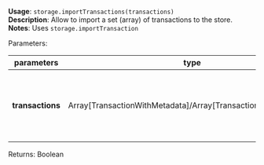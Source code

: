 **Usage**: `storage.importTransactions(transactions)`     
**Description**: Allow to import a set (array) of transactions to the store.   
**Notes**: Uses `storage.importTransaction` 

Parameters: 

| parameters             | type              | required       | Description                                                             |  
|------------------------|-------------------|----------------| ------------------------------------------------------------------------|
| **transactions**       | Array[TransactionWithMetadata]/Array[Transaction/Object]/Object | yes            | The set of transactions to import to the store (can be a single element)|


Returns: Boolean   
